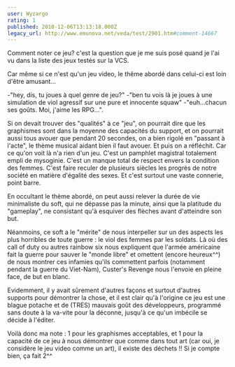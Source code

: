 ```yaml
---
user: Wyzargo
rating: 1
published: 2010-12-06T13:13:18.000Z
legacy_url: http://www.emunova.net/veda/test/2901.htm#comment-14667
---
```

Comment noter ce jeu? c'est la question que je me suis posé quand je l'ai vu dans la liste des jeux testés sur la VCS.

Car même si ce n'est qu'un jeu video, le thême abordé dans celui-ci est loin d'être amusant...

-"hey, dis, tu joues à quel genre de jeu?"
-"ben tu vois là je joues à une simulation de viol agressif sur une pure et innocente squaw"
-"euh...chacun ses goûts. Moi, j'aime les RPG...".

Si on devait trouver des "qualités" à ce "jeu", on pourrait dire que les graphismes sont dans la moyenne des capacités du support, et on pourrait aussi tous avouer que pendant 20 secondes, on a bien rigolé en "passant à l'acte", le thème musical aidant bien il faut avouer.
Et puis on a réfléchit. Car ce qu'on voit là n'a rien d'un jeu. C'est un pamphlet magistral totalement empli de mysoginie. C'est un manque total de respect envers la condition des femmes. C'est faire reculer de plusieurs siècles les progrès de notre société en matière d'égalité des sexes. Et c'est surtout une vaste connerie, point barre.

En occultant le thème abordé, on peut aussi relever la durée de vie minimaliste du soft, qui ne dépasse pas la minute, ainsi que la platitude du "gameplay", ne consistant qu'à esquiver des flèches avant d'atteindre son but.

Néanmoins, ce soft a le "mérite" de nous interpeller sur un des aspects les plus horribles de toute guerre : le viol des femmes par les soldats. Là où des call of duty ou autres rainbow six nous expliquent que l'armée américaine fait la guerre pour sauver le "monde libre" et omettent (encore heureux^^) de nous montrer ces infamies qu'ils commettent parfois (notamment pendant la guerre du Viet-Nam), Custer's Revenge nous l'envoie en pleine face, de but en blanc.

Evidemment, il y avait sûrement d'autres façons et surtout d'autres supports pour démontrer la chose, et il est clair qu'à l'origine ce jeu est une blague potache et de (TRES) mauvais goût des développeurs, programmé sans doute à la va-vite pour la déconne, jusqu'à ce qu'un imbécile se décide à l'éditer.

Voilà donc ma note : 1 pour les graphismes acceptables, et 1 pour la capacité de ce jeu à nous démontrer que comme dans tout art (car oui, je considère le jeu video comme un art), il existe des déchets !! Si je compte bien, ça fait 2^^